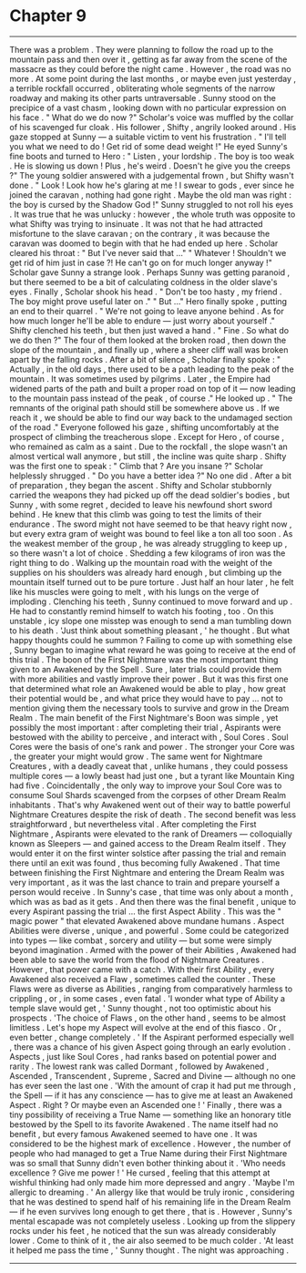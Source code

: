 
# Chapter 9


---

There was a problem .
They were planning to follow the road up to the mountain pass and then over it , getting as far away from the scene of the massacre as they could before the night came . However , the road was no more .
At some point during the last months , or maybe even just yesterday , a terrible rockfall occurred , obliterating whole segments of the narrow roadway and making its other parts untraversable . Sunny stood on the precipice of a vast chasm , looking down with no particular expression on his face .
" What do we do now ?"
Scholar's voice was muffled by the collar of his scavenged fur cloak . His follower , Shifty , angrily looked around . His gaze stopped at Sunny — a suitable victim to vent his frustration .
" I'll tell you what we need to do ! Get rid of some dead weight !"
He eyed Sunny's fine boots and turned to Hero :
" Listen , your lordship . The boy is too weak . He is slowing us down ! Plus , he's weird . Doesn't he give you the creeps ?"
The young soldier answered with a judgemental frown , but Shifty wasn't done .
" Look ! Look how he's glaring at me ! I swear to gods , ever since he joined the caravan , nothing had gone right . Maybe the old man was right : the boy is cursed by the Shadow God !"
Sunny struggled to not roll his eyes . It was true that he was unlucky : however , the whole truth was opposite to what Shifty was trying to insinuate . It was not that he had attracted misfortune to the slave caravan ; on the contrary , it was because the caravan was doomed to begin with that he had ended up here .
Scholar cleared his throat :
" But I've never said that …"
" Whatever ! Shouldn't we get rid of him just in case ?! He can't go on for much longer anyway !"
Scholar gave Sunny a strange look . Perhaps Sunny was getting paranoid , but there seemed to be a bit of calculating coldness in the older slave's eyes . Finally , Scholar shook his head .
" Don't be too hasty , my friend . The boy might prove useful later on ."
" But …"
Hero finally spoke , putting an end to their quarrel .
" We're not going to leave anyone behind . As for how much longer he'll be able to endure — just worry about yourself ."
Shifty clenched his teeth , but then just waved a hand .
" Fine . So what do we do then ?"
The four of them looked at the broken road , then down the slope of the mountain , and finally up , where a sheer cliff wall was broken apart by the falling rocks . After a bit of silence , Scholar finally spoke :
" Actually , in the old days , there used to be a path leading to the peak of the mountain . It was sometimes used by pilgrims . Later , the Empire had widened parts of the path and built a proper road on top of it — now leading to the mountain pass instead of the peak , of course ."
He looked up .
" The remnants of the original path should still be somewhere above us . If we reach it , we should be able to find our way back to the undamaged section of the road ."
Everyone followed his gaze , shifting uncomfortably at the prospect of climbing the treacherous slope . Except for Hero , of course , who remained as calm as a saint .
Due to the rockfall , the slope wasn't an almost vertical wall anymore , but still , the incline was quite sharp .
Shifty was the first one to speak :
" Climb that ? Are you insane ?"
Scholar helplessly shrugged .
" Do you have a better idea ?"
No one did . After a bit of preparation , they began the ascent . Shifty and Scholar stubbornly carried the weapons they had picked up off the dead soldier's bodies , but Sunny , with some regret , decided to leave his newfound short sword behind . He knew that this climb was going to test the limits of their endurance .
The sword might not have seemed to be that heavy right now , but every extra gram of weight was bound to feel like a ton all too soon . As the weakest member of the group , he was already struggling to keep up , so there wasn't a lot of choice . Shedding a few kilograms of iron was the right thing to do .
Walking up the mountain road with the weight of the supplies on his shoulders was already hard enough , but climbing up the mountain itself turned out to be pure torture . Just half an hour later , he felt like his muscles were going to melt , with his lungs on the verge of imploding .
Clenching his teeth , Sunny continued to move forward and up . He had to constantly remind himself to watch his footing , too . On this unstable , icy slope one misstep was enough to send a man tumbling down to his death .
'Just think about something pleasant , ' he thought .
But what happy thoughts could he summon ?
Failing to come up with something else , Sunny began to imagine what reward he was going to receive at the end of this trial . The boon of the First Nightmare was the most important thing given to an Awakened by the Spell .
Sure , later trials could provide them with more abilities and vastly improve their power . But it was this first one that determined what role an Awakened would be able to play , how great their potential would be , and what price they would have to pay … not to mention giving them the necessary tools to survive and grow in the Dream Realm .
The main benefit of the First Nightmare's Boon was simple , yet possibly the most important : after completing their trial , Aspirants were bestowed with the ability to perceive , and interact with , Soul Cores . Soul Cores were the basis of one's rank and power . The stronger your Core was , the greater your might would grow .
The same went for Nightmare Creatures , with a deadly caveat that , unlike humans , they could possess multiple cores — a lowly beast had just one , but a tyrant like Mountain King had five . Coincidentally , the only way to improve your Soul Core was to consume Soul Shards scavenged from the corpses of other Dream Realm inhabitants .
That's why Awakened went out of their way to battle powerful Nightmare Creatures despite the risk of death .
The second benefit was less straightforward , but nevertheless vital . After completing the First Nightmare , Aspirants were elevated to the rank of Dreamers — colloquially known as Sleepers — and gained access to the Dream Realm itself . They would enter it on the first winter solstice after passing the trial and remain there until an exit was found , thus becoming fully Awakened . That time between finishing the First Nightmare and entering the Dream Realm was very important , as it was the last chance to train and prepare yourself a person would receive .
In Sunny's case , that time was only about a month , which was as bad as it gets .
And then there was the final benefit , unique to every Aspirant passing the trial … the first Aspect Ability .
This was the " magic power " that elevated Awakened above mundane humans . Aspect Abilities were diverse , unique , and powerful . Some could be categorized into types — like combat , sorcery and utility — but some were simply beyond imagination . Armed with the power of their Abilities , Awakened had been able to save the world from the flood of Nightmare Creatures .
However , that power came with a catch . With their first Ability , every Awakened also received a Flaw , sometimes called the counter . These Flaws were as diverse as Abilities , ranging from comparatively harmless to crippling , or , in some cases , even fatal .
'I wonder what type of Ability a temple slave would get , ' Sunny thought , not too optimistic about his prospects . 'The choice of Flaws , on the other hand , seems to be almost limitless . Let's hope my Aspect will evolve at the end of this fiasco . Or , even better , change completely . '
If the Aspirant performed especially well , there was a chance of his given Aspect going through an early evolution . Aspects , just like Soul Cores , had ranks based on potential power and rarity . The lowest rank was called Dormant , followed by Awakened , Ascended , Transcendent , Supreme , Sacred and Divine — although no one has ever seen the last one .
'With the amount of crap it had put me through , the Spell — if it has any conscience — has to give me at least an Awakened Aspect . Right ? Or maybe even an Ascended one ! '
Finally , there was a tiny possibility of receiving a True Name — something like an honorary title bestowed by the Spell to its favorite Awakened . The name itself had no benefit , but every famous Awakened seemed to have one . It was considered to be the highest mark of excellence . However , the number of people who had managed to get a True Name during their First Nightmare was so small that Sunny didn't even bother thinking about it .
'Who needs excellence ? Give me power ! '
He cursed , feeling that this attempt at wishful thinking had only made him more depressed and angry .
'Maybe I'm allergic to dreaming . '
An allergy like that would be truly ironic , considering that he was destined to spend half of his remaining life in the Dream Realm — if he even survives long enough to get there , that is .
However , Sunny's mental escapade was not completely useless . Looking up from the slippery rocks under his feet , he noticed that the sun was already considerably lower . Come to think of it , the air also seemed to be much colder .
'At least it helped me pass the time , ' Sunny thought .
The night was approaching .

---


